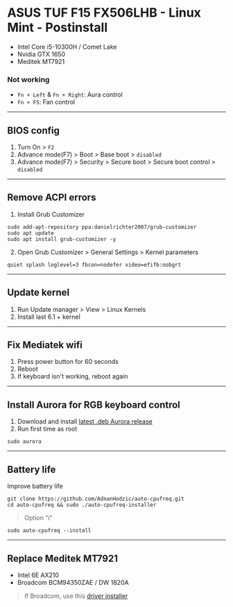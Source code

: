 # ASUS TUF F15 FX506LHB - Linux Mint - Postinstall

* Intel Core i5-10300H / Comet Lake
* Nvidia GTX 1650
* Meditek MT7921

### Not working
* `Fn + Left` & `Fn + Right`: Aura control
* `Fn + F5`: Fan control

---

## BIOS config
1. Turn On > `F2`
2. Advance mode(F7) > Boot > Base boot > `disabled`
3. Advance mode(F7) > Security > Secure boot > Secure boot control > `disabled`
   
---


## Remove ACPI errors
1. Install Grub Customizer
```
sudo add-apt-repository ppa:danielrichter2007/grub-customizer
sudo apt update
sudo apt install grub-customizer -y
```
2. Open Grub Customizer > General Settings > Kernel parameters
```
quiet splash loglevel=3 fbcon=nodefer video=efifb:nobgrt
```

---

## Update kernel
1. Run Update manager > View > Linux Kernels
2. Install last 6.1 + kernel

---

## Fix Mediatek wifi
1. Press power button for 60 seconds
2. Reboot
3. If keyboard isn't working, reboot again  
   
---

## Install Aurora for RGB keyboard control
1. Download and install [latest .deb Aurora release](https://github.com/legacyO7/Aurora/releases/latest/)
2. Run first time as root
```
sudo aurora
```

---

## Battery life
Improve battery life
```
git clone https://github.com/AdnanHodzic/auto-cpufreq.git
cd auto-cpufreq && sudo ./auto-cpufreq-installer
```
> Option "i"
```
sudo auto-cpufreq --install
```

---

## Replace Meditek MT7921
* Intel 6E AX210
* Broadcom BCM94350ZAE / DW 1820A
> If Broadcom, use this [driver installer](https://github.com/lucasgabmoreno/bashinstallers/tree/main/bcm43x)
